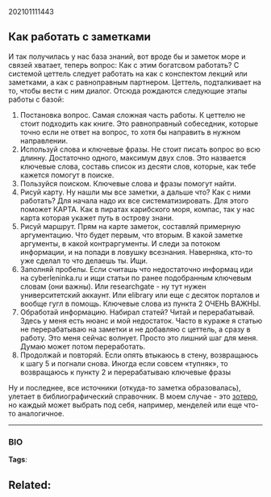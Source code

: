 202101111443
## Как работать с заметками
И так получилась у нас база знаний, вот вроде бы и заметок море и связей хватает, теперь вопрос: 
Как с этим богатсвом работать? С системой цеттель следует работать на как с конспектом лекций или заметками, а как с равноправным партнером. 
Цеттель, подталкивает на то, чтобы вести с ним диалог. Отсюда рождаются следующие этапы работы с базой:

1. Постановка вопрос. Самая сложная часть работы. К цеттелю не стоит подходить как книге. Это равноправный собеседник, которые точно если не ответ на вопрос, то хотя бы направить в нужном направлении.
2. Используй слова и ключевые фразы. Не стоит писать вопрос во всю длинну. Достаточно одного, максимум двух слов. Это назвается ключевые слова, составь список из десяти слов, которые, как тебе кажется помогут в поиске.
3. Пользуйся поиском. Ключевые слова и фразы помогут найти.
4. Рисуй карту. Ну нашли мы все заметки, а дальше что? Как с ними работать? Для начала надо их все систематизировать. Для этого поможет КАРТА. Как в пиратах карибского моря, компас, так у нас карта которая укажет путь в острову знани.
5. Рисуй маршрут. Прям на карте заметок, составляй примерную аргументацию. Что будет первым, что вторым. В какой заметке аргументы, в какой контраргументы. И следи за потоком информации, и на попади в ловушку всезнания. Наверняка, кто-то уже сделал то что делаешь ты. Ищи.
7. Заполняй пробелы. Если считашь что недостаточно информац  иди на cyberleninka.ru и ищи статьи по ранее подобранным ключевым словам (они важны). Или researchgate - ну тут нужен университетский аккаунт. Или elibrary или еще с десяток порталов и вообще гугл в помощь. Ключевые слова из пункта 2 ОЧЕНЬ ВАЖНЫ.
8. Обработай информацию. Набирал статей? Читай и перерабатывай. Здесь у меня есть нюанс и мой недостаток. Часто в кураже я статью не перерабатываю на заметки и не добавляю с цеттель, а сразу в работу. Это меня сейчас волнует. Просто это лишний шаг для меня. Думаю может потом переработать. 
9. Продолжай и повторяй. Если опять втыкаюсь в стену, возвращаюсь к шагу 5 и погнали снова. Иногда если совсем «тупняк», то возвращаюсь к пункту 2 и перерабатываю ключевые фразы 

Ну и последнее, все источники (откуда-то заметка образовалась), улетает в библиографический справочник. В моем случае - это [зотеро](https://www.zotero.org), но каждый может выбрать под себя, например, менделей или еще что-то аналогичное.

---
### BIO
**Tags**:

**Related**:
- 